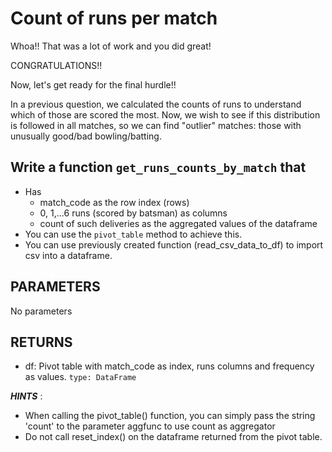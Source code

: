 # Count of runs per match

Whoa!! That was a lot of work and you did great!

CONGRATULATIONS!!

Now, let's get ready for the final hurdle!!

In a previous question, we calculated the counts of runs to understand which of those are scored the most. Now, we wish to see if this distribution is followed in all matches, so we can find "outlier" matches: those with unusually good/bad bowling/batting.

## Write a function `get_runs_counts_by_match` that

* Has
  * match_code as the row index (rows)
  * 0, 1,...6 runs (scored by batsman) as columns
  * count of such deliveries as the aggregated values of the dataframe
* You can use the `pivot_table` method to achieve this.
* You can use previously created function (read_csv_data_to_df) to import csv into a dataframe.

## PARAMETERS 
No parameters

## RETURNS
- df: Pivot table with match_code as index, runs columns and frequency as values. `type: DataFrame`

_**HINTS**_ : 

* When calling the pivot_table() function, you can simply pass the string 'count' to the parameter aggfunc to use count as aggregator
* Do not call reset_index() on the dataframe returned from the pivot table.
